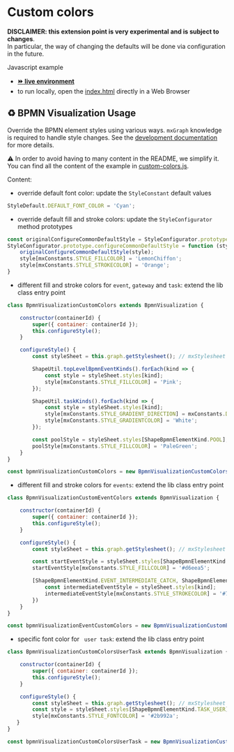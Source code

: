 # Custom colors

**DISCLAIMER: this extension point is very experimental and is subject to changes**.  
In particular, the way of changing the defaults will be done via configuration in the future.

Javascript example
- [__:fast_forward: live environment__](https://cdn.statically.io/gh/process-analytics/bpmn-visualization-examples/master/examples/custom-bpmn-theme/custom-colors/index.html)
- to run locally, open the [index.html](index.html) directly in a Web Browser


## ♻️ BPMN Visualization Usage
Override the BPMN element styles using various ways. `mxGraph` knowledge is required to handle style changes.
See the [development documentation](https://github.com/process-analytics/bpmn-visualization-js/blob/master/docs/contributors/bpmn-support-how-to.md) for more details.

:warning: In order to avoid having to many content in the README, we simplify it. You can find all the content of the example in [custom-colors.js](custom-colors.js).


Content:
- override default font color: update the `StyleConstant` default values
```javascript
StyleDefault.DEFAULT_FONT_COLOR = 'Cyan';
```

- override default fill and stroke colors: update the `StyleConfigurator` method prototypes
```javascript
const originalConfigureCommonDefaultStyle = StyleConfigurator.prototype.configureCommonDefaultStyle;
StyleConfigurator.prototype.configureCommonDefaultStyle = function (style) {
    originalConfigureCommonDefaultStyle(style);
    style[mxConstants.STYLE_FILLCOLOR] = 'LemonChiffon';
    style[mxConstants.STYLE_STROKECOLOR] = 'Orange';
}
```

- different fill and stroke colors for `event`, `gateway` and `task`: extend the lib class entry point
```javascript
class BpmnVisualizationCustomColors extends BpmnVisualization {

    constructor(containerId) {
        super({ container: containerId });
        this.configureStyle();
    }

    configureStyle() {
        const styleSheet = this.graph.getStylesheet(); // mxStylesheet

        ShapeUtil.topLevelBpmnEventKinds().forEach(kind => {
            const style = styleSheet.styles[kind];
            style[mxConstants.STYLE_FILLCOLOR] = 'Pink';
        });

        ShapeUtil.taskKinds().forEach(kind => {
            const style = styleSheet.styles[kind];
            style[mxConstants.STYLE_GRADIENT_DIRECTION] = mxConstants.DIRECTION_EAST;
            style[mxConstants.STYLE_GRADIENTCOLOR] = 'White';
        });

        const poolStyle = styleSheet.styles[ShapeBpmnElementKind.POOL];
        poolStyle[mxConstants.STYLE_FILLCOLOR] = 'PaleGreen';
    }
}

const bpmnVisualizationCustomColors = new BpmnVisualizationCustomColors('bpmn-container-custom-colors');
```

- different fill and stroke colors for `events`: extend the lib class entry point
```javascript
class BpmnVisualizationCustomEventColors extends BpmnVisualization {

    constructor(containerId) {
        super({ container: containerId });
        this.configureStyle();
    }

    configureStyle() {
        const styleSheet = this.graph.getStylesheet(); // mxStylesheet

        const startEventStyle = styleSheet.styles[ShapeBpmnElementKind.EVENT_START];
        startEventStyle[mxConstants.STYLE_FILLCOLOR] = '#d6eea5';

        [ShapeBpmnElementKind.EVENT_INTERMEDIATE_CATCH, ShapeBpmnElementKind.EVENT_INTERMEDIATE_THROW].forEach(kind => {
            const intermediateEventStyle = styleSheet.styles[kind];
            intermediateEventStyle[mxConstants.STYLE_STROKECOLOR] = '#7307df';
        })
    }
}

const bpmnVisualizationEventCustomColors = new BpmnVisualizationCustomEventColors('bpmn-container-custom-colors');
```

- specific font color for ` user task`: extend the lib class entry point
```javascript
class BpmnVisualizationCustomColorsUserTask extends BpmnVisualization {

    constructor(containerId) {
        super({ container: containerId });
        this.configureStyle();
    }

    configureStyle() {
        const styleSheet = this.graph.getStylesheet(); // mxStylesheet
        const style = styleSheet.styles[ShapeBpmnElementKind.TASK_USER];
        style[mxConstants.STYLE_FONTCOLOR] = '#2b992a';
   }
}

const bpmnVisualizationCustomColorsUserTask = new BpmnVisualizationCustomColorsUserTask('bpmn-container-custom-colors-user-task');
```